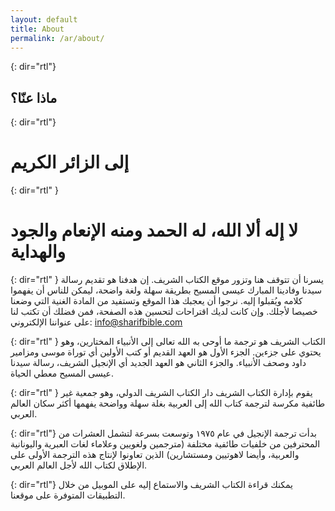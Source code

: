 ```yaml
---
layout: default
title: About
permalink: /ar/about/
---
```


{: dir="rtl"}
## ماذا عنّا؟

{: dir="rtl"}
# إلى الزائر الكريم

{: dir="rtl" }
# لا إله ألا الله، له الحمد ومنه الإنعام والجود والهداية

{: dir="rtl" }
يسرنا أن تتوقف هنا وتزور موقع الكتاب الشريف. إن هدفنا هو تقديم رسالة سيدنا وفادينا المبارك عيسى المسيح بطريقة سهلة ولغة واضحة، ليمكن للناس أن يفهموا كلامه ويُقبلوا إليه. نرجوا أن يعجبك هذا الموقع وتستفيد من المادة الغنية التي وضعنا خصيصا لأجلك. وإن كانت لديك اقتراحات لتحسين هذه الصفحة، فمن فضلك أن تكتب لنا على عنواننا الإلكتروني: info@sharifbible.com

{: dir="rtl" }
الكتاب الشريف هو ترجمة ما أوحى به الله تعالى إلى الأنبياء المختارين، وهو يحتوي على جزءين. الجزء الأول هو العهد القديم أو كتب الأولين أي توراة موسى ومزامير داود وصحف الأنبياء. والجزء الثاني هو العهد الجديد أي الإنجيل الشريف، رسالة سيدنا عيسى المسيح معطي الحياة.

{: dir="rtl" }
يقوم بإدارة الكتاب الشريف دار الكتاب الشريف الدولي، وهو جمعية غير طائفية مكرسة لترجمة كتاب الله إلى العربية بغلة سهلة وواضحة يفهمها أكثر سكان العالم العربي. 

{: dir="rtl"}
بدأت ترجمة الإنجيل في عام ١٩٧٥ وتوسعت بسرعة لتشمل العشرات من المحترفين من خلفيات طائفية مختلفة (مترجمين ولغويين وعلاماء لغات العبرية واليونانية والعربية، وأيضا لاهوتيين ومستشارين) الذين تعاونوا لإنتاج هذه الترجمة الأولى على الإطلاق لكتاب الله لأجل العالم العربي.

{: dir="rtl"}
يمكنك قراءة الكتاب الشريف والاستماع إليه على الموبيل من خلال التطبيقات المتوفرة على موقعنا.